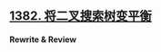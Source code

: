 ## [1382. 将二叉搜索树变平衡](https://leetcode-cn.com/problems/balance-a-binary-search-tree/)

#### Rewrite & Review




